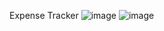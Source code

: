 Expense Tracker
![image](https://user-images.githubusercontent.com/78250252/123512493-68bb8600-d6a5-11eb-8995-a82f9fdde6e3.png)
![image](https://user-images.githubusercontent.com/78250252/123512512-7ec94680-d6a5-11eb-9899-893a6061e6f6.png)
